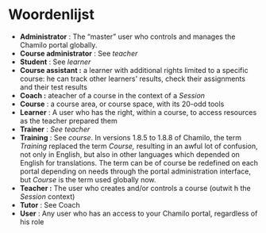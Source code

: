 # Woordenlijst

* **Administrator** : The “master” user who controls and manages the Chamilo portal globally.
* **Course administrator** : See _teacher_
* **Student** : See _learner_
* **Course assistant :** a learner with additional rights limited to a specific course: he can track other learners' results, check their assignments and their test results
* **Coach :** ateacher of a course in the context of a _Session_
* **Course** : a course area, or course space, with its 20-odd tools
* **Learner** : A user who has the right, within a course, to access resources as the teacher prepared them
* **Trainer** : _See teacher_
* **Training** : See _course_. In versions 1.8.5 to 1.8.8 of Chamilo, the term _Training_ replaced the term _Course,_ resulting in an awful lot of confusion, not only in English, but also in other languages which depended on English for translations. The term can be of course be redefined on each portal depending on needs through the portal administration interface, but _Course_ is the term used globally now.
* **Teacher :** The user who creates and/or controls a course \(outwit h the _Session_ context\)
* **Tutor** : See Coach
* **User** : Any user who has an access to your Chamilo portal, regardless of his role

